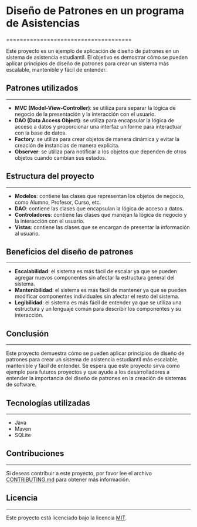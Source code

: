 # Diseño de Patrones en un programa de Asistencias
=====================================

Este proyecto es un ejemplo de aplicación de diseño de patrones en un sistema de asistencia estudiantil. El objetivo es demostrar cómo se pueden aplicar principios de diseño de patrones para crear un sistema más escalable, mantenible y fácil de entender.

## Patrones utilizados
--------------------

* **MVC (Model-View-Controller)**: se utiliza para separar la lógica de negocio de la presentación y la interacción con el usuario.
* **DAO (Data Access Object)**: se utiliza para encapsular la lógica de acceso a datos y proporcionar una interfaz uniforme para interactuar con la base de datos.
* **Factory**: se utiliza para crear objetos de manera dinámica y evitar la creación de instancias de manera explícita.
* **Observer**: se utiliza para notificar a los objetos que dependen de otros objetos cuando cambian sus estados.

## Estructura del proyecto
-------------------------

* **Modelos**: contiene las clases que representan los objetos de negocio, como Alumno, Profesor, Curso, etc.
* **DAO**: contiene las clases que encapsulan la lógica de acceso a datos.
* **Controladores**: contiene las clases que manejan la lógica de negocio y la interacción con el usuario.
* **Vistas**: contiene las clases que se encargan de presentar la información al usuario.

## Beneficios del diseño de patrones
---------------------------------

* **Escalabilidad**: el sistema es más fácil de escalar ya que se pueden agregar nuevos componentes sin afectar la estructura general del sistema.
* **Mantenibilidad**: el sistema es más fácil de mantener ya que se pueden modificar componentes individuales sin afectar el resto del sistema.
* **Legibilidad**: el sistema es más fácil de entender ya que se utiliza una estructura y un lenguaje común para describir los componentes y su interacción.

## Conclusión
------------

Este proyecto demuestra cómo se pueden aplicar principios de diseño de patrones para crear un sistema de asistencia estudiantil más escalable, mantenible y fácil de entender. Se espera que este proyecto sirva como ejemplo para futuros proyectos y que ayude a los desarrolladores a entender la importancia del diseño de patrones en la creación de sistemas de software.

## Tecnologías utilizadas
-----------------------

* Java
* Maven
* SQLite

## Contribuciones
--------------

Si deseas contribuir a este proyecto, por favor lee el archivo [CONTRIBUTING.md](CONTRIBUTING.md) para obtener más información.

## Licencia
---------

Este proyecto está licenciado bajo la licencia [MIT](LICENSE.md).
